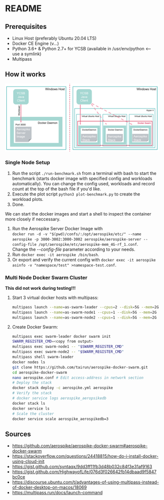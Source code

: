 # README #

## Prerequisites ##

- Linux Host (preferably Ubuntu 20.04 LTS)
- Docker CE Engine (v...)
- Python 3.6+ & Python 2.7+ for YCSB (available in /usr/env/python <-- use a symlink)
- Multipass

## How it works

![Setup](setup.png)

### Single Node Setup ###

1. Run the script `./run-benchmark.sh` from a terminal with bash to start the benchmark (starts docker image with specified config and workloads automatically). You can change the config used, workloads and record count at the top of the bash file if you'd like.
2. Execute the plot script `python3 plot-benchmark.py` to create the workload plots.
3. Done.

We can start the docker images and start a shell to inspect the container more closely if neccessary.

1. Run the Aerospike Server Docker Image with  
   `docker run -d -v "$(pwd)/confs/:/opt/aerospike/etc/" --name aerospike -p 3000-3002:3000-3002 aerospike/aerospike-server --config-file /opt/aerospike/etc/aerospike-mem_4G-rf_1.conf`.  
   Change the *--config-file* parameter according to your needs.
2. Run `docker exec -it aerospike /bin/bash`.
3. Or export and verify the current config with `docker exec -it aerospike asinfo -v "namespace/test" >namespace-test.conf`.

### Multi Node Docker Swarm Cluster ###

**This did not work during testing!!!**

1. Start 3 virtual docker hosts with multipass:
   ```bash
   multipass launch --name=as-swarm-leader --cpus=2 --disk=5G --mem=2G --cloud-init=cloud-init.yaml lts
   multipass launch --name=as-swarm-node1 --cpus=1 --disk=5G --mem=2G --cloud-init=cloud-init.yaml lts
   multipass launch --name=as-swarm-node2 --cpus=1 --disk=5G --mem=2G --cloud-init=cloud-init.yaml lts
   ```

2. Create Docker Swarm:
   ```bash
   multipass exec swarm-leader docker swarm init
   SWARM_REGISTER_CMD=<copy from output>
   multipass exec swarm-node1 -- "$SWARM_REGISTER_CMD"
   multipass exec swarm-node2 -- "$SWARM_REGISTER_CMD"
   multipass shell swarm-leader
   docker nodes ls
   git clone https://github.com/tairun/aerospike-docker-swarm.git
   cd aerospike-docker-swarm
   nano aerospike.conf # Edit access-address in network section
   # Deploy the stack
   docker stack deploy -c aerospike.yml aerospike
   # Verify the stack
   # docker service logs aerospike_aeropsikedb
   docker stack ls
   docker service ls
   # Scale the cluster
   docker service scale aerospike_aerospikedb=3
   ```

## Sources ##

- https://github.com/aerospike/aerospike-docker-swarm#aerospike-docker-swarm
- https://stackoverflow.com/questions/24418815/how-do-i-install-docker-using-cloud-init
- https://gist.github.com/syntaqx/9dd3ff11fb3d48b032c84f3e31af9163
- https://gist.github.com/HighwayofLife/076d3f026642fb14dbaad9f5847bc0ce
- https://discourse.ubuntu.com/t/advantages-of-using-multipass-instead-of-docker-desktop-on-macos/18069
- https://multipass.run/docs/launch-command
